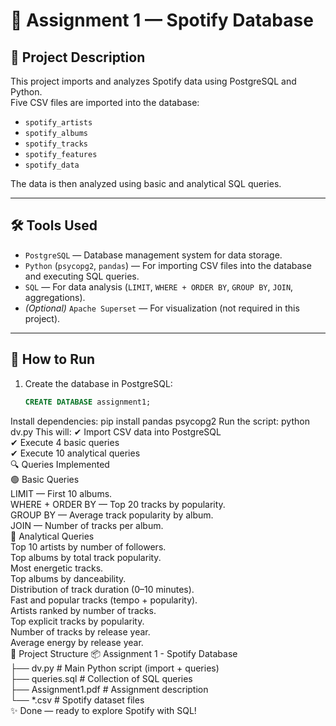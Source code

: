 # 🎵 Assignment 1 — Spotify Database  

## 📌 Project Description  
This project imports and analyzes Spotify data using PostgreSQL and Python.  
Five CSV files are imported into the database:  

- `spotify_artists`  
- `spotify_albums`  
- `spotify_tracks`  
- `spotify_features`  
- `spotify_data`  

The data is then analyzed using basic and analytical SQL queries.  

---

## 🛠 Tools Used  
- `PostgreSQL` — Database management system for data storage.  
- `Python` (`psycopg2`, `pandas`) — For importing CSV files into the database and executing SQL queries.  
- `SQL` — For data analysis (`LIMIT`, `WHERE + ORDER BY`, `GROUP BY`, `JOIN`, aggregations).  
- *(Optional)* `Apache Superset` — For visualization (not required in this project).  

---

## 🚀 How to Run  

1. Create the database in PostgreSQL:  
   ```sql
   CREATE DATABASE assignment1;
Install dependencies:
pip install pandas psycopg2
Run the script:
python dv.py
This will:
✔ Import CSV data into PostgreSQL  
✔ Execute 4 basic queries  
✔ Execute 10 analytical queries  
🔍 Queries Implemented  
🟢 Basic Queries    
LIMIT — First 10 albums.  
WHERE + ORDER BY — Top 20 tracks by popularity.  
GROUP BY — Average track popularity by album.  
JOIN — Number of tracks per album.  
🔵 Analytical Queries    
Top 10 artists by number of followers.  
Top albums by total track popularity.  
Most energetic tracks.  
Top albums by danceability.  
Distribution of track duration (0–10 minutes).  
Fast and popular tracks (tempo + popularity).  
Artists ranked by number of tracks.  
Top explicit tracks by popularity.  
Number of tracks by release year.  
Average energy by release year.  
📂 Project Structure
📦 Assignment 1 - Spotify Database  
├── dv.py            # Main Python script (import + queries)  
├── queries.sql      # Collection of SQL queries  
├── Assignment1.pdf  # Assignment description  
└── *.csv            # Spotify dataset files  
✨ Done — ready to explore Spotify with SQL!
